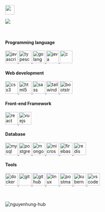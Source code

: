 <img src="https://raw.githubusercontent.com/iampavangandhi/iampavangandhi/master/gifs/Hi.gif" width="30" />

<p>
    <a href="https://github.com/DenverCoder1/readme-typing-svg">
        <img
            src="https://readme-typing-svg.herokuapp.com?&font=IBM+Plex+Sans&color=2BF5AE&size=24&lines=Welcome+to+my+Github+profile!" />
    </a>
</p>

<br />

<p align="left">
    <h4>Programming language</h4>
    <a href="https://developer.mozilla.org/en-US/docs/Web/JavaScript" target="_blank" rel="noreferrer">
        <img src="https://cdn.jsdelivr.net/gh/devicons/devicon@latest/icons/javascript/javascript-original.svg" alt="javascript" width="40" height="40"/>
    </a>
    <a href="https://www.typescriptlang.org/" target="_blank" rel="noreferrer">
        <img src="https://cdn.jsdelivr.net/gh/devicons/devicon@latest/icons/typescript/typescript-original.svg" alt="typescript" width="40" height="40"/>
    </a>
    <a href="https://go.dev/" target="_blank" rel="noreferrer">
        <img src="https://cdn.jsdelivr.net/gh/devicons/devicon@latest/icons/go/go-original-wordmark.svg" alt="golang" width="40" height="40"/>
    </a>
    <a href="https://www.java.com/en/" target="_blank" rel="noreferrer">
        <img src="https://cdn.jsdelivr.net/gh/devicons/devicon@latest/icons/java/java-original-wordmark.svg" alt="java" width="40" height="40"/>
    </a>
    <a href="https://learn.microsoft.com/vi-vn/cpp/c-language/?view=msvc-170" target="_blank" rel="noreferrer">
        <img src="https://cdn.jsdelivr.net/gh/devicons/devicon@latest/icons/c/c-plain.svg" alt="c" width="40" height="40"/>
    </a>
</p>
<p align="left">
    <h4>Web development</h4>
    <a href="https://developer.mozilla.org/en-US/docs/Web/CSS" target="_blank" rel="noreferrer">
        <img src="https://cdn.jsdelivr.net/gh/devicons/devicon@latest/icons/css3/css3-original.svg" alt="css3" width="40" height="40"/>
    </a>
    <a href="https://developer.mozilla.org/en-US/docs/Web/HTML" target="_blank" rel="noreferrer">
        <img src="https://cdn.jsdelivr.net/gh/devicons/devicon@latest/icons/html5/html5-original.svg" alt="html5" width="40" height="40"/>
    </a>
    <a href="https://sass-lang.com/" target="_blank" rel="noreferrer">
        <img src="https://cdn.jsdelivr.net/gh/devicons/devicon@latest/icons/sass/sass-original.svg" alt="sass" width="40" height="40"/>
    </a>
    <a href="https://tailwindcss.com/" target="_blank" rel="noreferrer">
        <img src="https://cdn.jsdelivr.net/gh/devicons/devicon@latest/icons/tailwindcss/tailwindcss-original.svg" alt="tailwindcss" width="40" height="40"/>
    </a>
    <a href="https://getbootstrap.com/" target="_blank" rel="noreferrer">
        <img src="https://cdn.jsdelivr.net/gh/devicons/devicon@latest/icons/bootstrap/bootstrap-original.svg" alt="bootstrap" width="40" height="40"/>
    </a>
</p>
<p align="left">
    <h4>Front-end Framework</h4>
    <a href="https://react.dev/" target="_blank" rel="noreferrer">
        <img src="https://cdn.jsdelivr.net/gh/devicons/devicon@latest/icons/react/react-original.svg" alt="react" width="40" height="40"/>
    </a>
    <a href="https://vuejs.org/" target="_blank" rel="noreferrer">
        <img src="https://cdn.jsdelivr.net/gh/devicons/devicon@latest/icons/vuejs/vuejs-original.svg" alt="vuejs" width="40" height="40"/>
    </a>
</p>
<p align="left">
    <h4>Database</h4>
    <a href="https://www.mysql.com/" target="_blank" rel="noreferrer">
        <img src="https://cdn.jsdelivr.net/gh/devicons/devicon@latest/icons/mysql/mysql-original.svg" alt="mysql" width="40" height="40"/>
    </a>
    <a href="https://www.postgresql.org/" target="_blank" rel="noreferrer">
        <img src="https://cdn.jsdelivr.net/gh/devicons/devicon@latest/icons/postgresql/postgresql-original.svg" alt="postgresql" width="40" height="40"/>
    </a>
    <a href="https://www.mongodb.com/" target="_blank" rel="noreferrer">
        <img src="https://cdn.jsdelivr.net/gh/devicons/devicon@latest/icons/mongodb/mongodb-original.svg" alt="mongodb" width="40" height="40"/>
    </a>
    <a href="https://learn.microsoft.com/en-us/sql/sql-server" target="_blank" rel="noreferrer">
        <img src="https://cdn.jsdelivr.net/gh/devicons/devicon@latest/icons/microsoftsqlserver/microsoftsqlserver-original.svg" alt="microsoftsqlserver" width="40" height="40"/>
    </a>
    <a href="https://firebase.google.com/" target="_blank" rel="noreferrer">
        <img src="https://cdn.jsdelivr.net/gh/devicons/devicon@latest/icons/firebase/firebase-original.svg" alt="firebase" width="40" height="40"/>
    </a>
    <a href="https://redis.io/" target="_blank" rel="noreferrer">
        <img src="https://cdn.jsdelivr.net/gh/devicons/devicon@latest/icons/redis/redis-original.svg" alt="redis" width="40" height="40"/>
    </a>
</p>
<p align="left">
    <h4>Tools</h4>
    <a href="https://www.docker.com/" target="_blank" rel="noreferrer">
        <img src="https://cdn.jsdelivr.net/gh/devicons/devicon@latest/icons/docker/docker-original.svg" alt="docker" width="40" height="40"/>
    </a>
    <a href="https://git-scm.com/" target="_blank" rel="noreferrer">
        <img src="https://cdn.jsdelivr.net/gh/devicons/devicon@latest/icons/git/git-original.svg" alt="git" width="40" height="40"/>
    </a>
    <a href="github.com" target="_blank" rel="noreferrer">
        <img src="https://cdn.jsdelivr.net/gh/devicons/devicon@latest/icons/github/github-original.svg" alt="github" width="40" height="40"/>
    </a>
    <a href="https://www.linux.org/" target="_blank" rel="noreferrer">
        <img src="https://cdn.jsdelivr.net/gh/devicons/devicon@latest/icons/linux/linux-original.svg" alt="linux" width="40" height="40"/>
    </a>
    <a href="https://www.postman.com/" target="_blank" rel="noreferrer">
        <img src="https://cdn.jsdelivr.net/gh/devicons/devicon@latest/icons/postman/postman-original.svg" alt="postman" width="40" height="40"/>
    </a>
    <a href="https://kubernetes.io/" target="_blank" rel="noreferrer">
        <img src="https://cdn.jsdelivr.net/gh/devicons/devicon@latest/icons/kubernetes/kubernetes-original.svg" alt="kubernetes" width="40" height="40"/>
    </a>
    <a href="https://code.visualstudio.com/" target="_blank" rel="noreferrer">
        <img src="https://cdn.jsdelivr.net/gh/devicons/devicon@latest/icons/vscode/vscode-original.svg" alt="vscode" width="40" height="40"/>
    </a>
</p>

<br />
<br />

<!-- <p> -->
<img align="left" src="https://github-readme-stats.vercel.app/api/top-langs?username=nguyenhung-hub&show_icons=true&locale=en&layout=compact" alt="nguyenhung-hub" />
<!-- </p> -->
